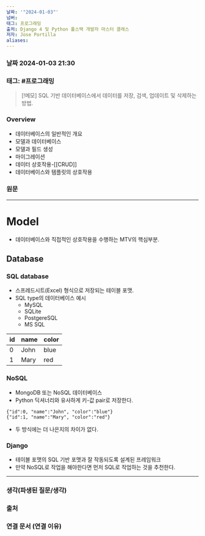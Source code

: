 ```yaml
---
날짜: '"2024-01-03"'
넘버: 
태그: 프로그래밍
출처: Django 4 및 Python 풀스택 개발자 마스터 클래스
저자: Jose Portilla
aliases:
---
```

### 날짜  2024-01-03 21:30

### 태그: #프로그래밍 

>[!메모]
> SQL 기반 데이터베이스에서 데이터를 저장, 검색, 업데이트 및 삭제하는 방법.
### Overview
- 데이터베이스의 일반적인 개요
- 모델과 데이터베이스
- 모델과 필드 생성
- 마이그레이션
- 데이터 상호작용-[[CRUD]]
- 데이터베이스와 템플릿의 상호작용
### 원문
---
# Model
- 데이터베이스와 직접적인 상호작용을 수행하는 MTV의 핵심부분.
## Database
### SQL database
- 스프레드시트(Excel) 형식으로 저장되는 테이블 포맷.
- SQL type의 데이터베이스 예시
	- MySQL
	- SQLite
	- PostgereSQL
	- MS SQL

| id | name | color |
| ---- | ---- | ---- |
| 0 | John | blue |
| 1 | Mary | red |
### NoSQL
- MongoDB 또는 NoSQL 데이터베이스
- Python 딕셔너리와 유사하게 키-값 pair로 저장한다.
```NoSQL
{"id":0, "name":"John", "color":"blue"}
{"id":1, "name":"Mary", "color":"red"}
```
- 두 방식에는 더 나은지의 차이가 없다.
### Django
- 테이블 포맷의 SQL 기반 포맷과 잘 작동되도록 설계된 프레임워크
- 만약 NoSQL로 작업을 해야한다면 먼저 SQL로 작업하는 것을 추천한다.

---
### 생각(파생된 질문/생각)

### 출처

### 연결 문서 (연결 이유)
